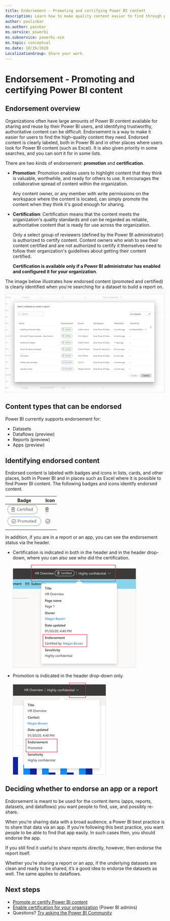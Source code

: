 ```yaml
---
title: Endorsement - Promoting and certifying Power BI content
description: Learn how to make quality content easier to find through promotion or certification
author: paulinbar
ms.author: painbar
ms.service: powerbi
ms.subservice: powerbi-eim
ms.topic: conceptual
ms.date: 10/26/2020
LocalizationGroup: Share your work
---
```

# Endorsement - Promoting and certifying Power BI content

## Endorsement overview

Organizations often have large amounts of Power BI content available for sharing and reuse by their Power BI users, and identifying trustworthy, authoritative content can be difficult. Endorsement is a way to make it easier for users to find the high-quality content they need. Endorsed content is clearly labeled, both in Power BI and in other places where users look for Power BI content (such as Excel). It is also given priority in some searches, and you can sort it for in some lists.

There are two kinds of endorsement: **promotion** and **certification**.

* **Promotion**: Promotion enables users to highlight content that they think is valuable, worthwhile, and ready for others to use. It encourages the collaborative spread of content within the organization.

    Any content owner, or any member with write permissions on the workspace where the content is located, can simply promote the content when they think it's good enough for sharing.

* **Certification**: Certification means that the content meets the organization's quality standards and can be regarded as reliable, authoritative content that is ready for use across the organization.

    Only a select group of reviewers (defined by the Power BI administrator) is authorized to certify content. Content owners who wish to see their content certified and are not authorized to certify it themselves need to follow their organization's guidelines about getting their content certified.

    **Certification is available only if a Power BI administrator has enabled and configured it for your organization**.

The image below illustrates how endorsed content (promoted and certified) is clearly identified when you're searching for a dataset to build a report on.

![Endorsed dataflows highlighted in Power Query.](media/service-endorsement-overview/power-bi-content-endorsement-dataset-select.png)

## Content types that can be endorsed
Power BI currently supports endorsement for:
* Datasets
* Dataflows (preview)
* Reports (preview)
* Apps (preview)

## Identifying endorsed content

Endorsed content is labeled with badges and icons in lists, cards, and other places, both in Power BI and in places such as Excel where it is possible to find Power BI content. The following badges and icons identify endorsed content.

|Badge|Icon|
|---------|---------|
|![Screenshot of Certification badge.](media/service-endorsement-overview/certified-badge.png)|![Screenshot of certification icon.](media/service-endorsement-overview/certified-icon.png)|
|![Screenshot of promotion badge.](media/service-endorsement-overview/promoted-badge.png)|![Screenshot promotion icon.](media/service-endorsement-overview/promoted-icon.png)|
|||

In addition, if you are in a report or an app, you can see the endorsement status via the header.
* Certification is indicated in both in the header and in the header drop-down, where you can also see who did the certification.

    ![Screenshot showing certification badge in a report header.](media/service-endorsement-overview/certification-report-header.png)

* Promotion is indicated in the header drop-down only.
 
    ![Screenshot showing promotion badge in a report header.](media/service-endorsement-overview/promotion-report-header.png)

## Deciding whether to endorse an app or a report

Endorsement is meant to be used for the content items (apps, reports, datasets, and dataflows) you want people to find, use, and possibly re-share.

When you’re sharing data with a broad audience, a Power BI best practice is to share that data via an app. If you’re following this best practice, you want people to be able to find that app easily. In such cases then, you should endorse the app. 

If you still find it useful to share reports directly, however, then endorse the report itself. 

Whether you’re sharing a report or an app, if the underlying datasets are clean and ready to be shared, it’s a good idea to endorse the datasets as well. The same applies to dataflows.  

## Next steps

* [Promote or certify Power BI content](service-endorse-content.md)
* [Enable certification for your organization](../admin/service-admin-setup-certification.md) (Power BI admins)
* Questions? [Try asking the Power BI Community](https://community.powerbi.com/)